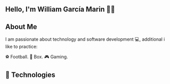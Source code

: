 ## Hello, I'm William García Marin 👋🏻

## About Me

I am passionate about technology and software development 💻, 
additional i like to practice:

⚽️ Football.
🥊 Box.
🎮 Gaming.

## 🚀 Technologies


